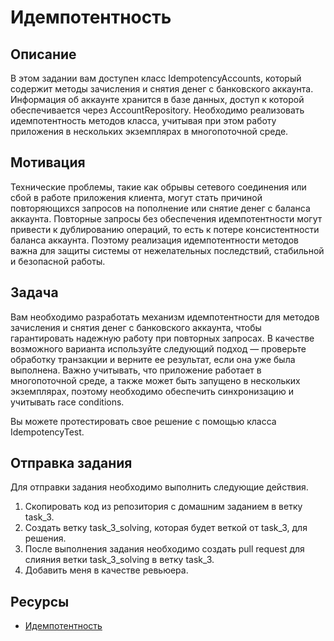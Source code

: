 # Идемпотентность

## Описание

В этом задании вам доступен класс IdempotencyAccounts, который содержит методы зачисления и снятия денег с банковского
аккаунта. Информация об аккаунте хранится в базе данных, доступ к которой обеспечивается через AccountRepository.
Необходимо реализовать идемпотентность методов класса, учитывая при этом работу приложения в нескольких экземплярах в
многопоточной среде.

## Мотивация

Технические проблемы, такие как обрывы сетевого соединения или сбой в работе приложения клиента, могут стать причиной
повторяющихся запросов на пополнение или снятие денег с баланса аккаунта. Повторные запросы без обеспечения
идемпотентности могут привести к дублированию операций, то есть к потере консистентности баланса аккаунта.
Поэтому реализация идемпотентности методов важна для защиты системы от нежелательных последствий, стабильной и
безопасной работы.

## Задача

Вам необходимо разработать механизм идемпотентности для методов зачисления и снятия денег с банковского аккаунта, чтобы
гарантировать надежную работу при повторных запросах. В качестве возможного варианта используйте следующий подход —
проверьте обработку транзакции и верните ее результат, если она уже была выполнена. Важно учитывать, что приложение
работает в многопоточной среде, а также может быть запущено в нескольких экземплярах, поэтому необходимо обеспечить
синхронизацию и учитывать race conditions.

Вы можете протестировать свое решение с помощью класса IdempotencyTest.

## Отправка задания

Для отправки задания необходимо выполнить следующие действия.

1. Скопировать код из репозитория с домашним заданием в ветку task_3.
2. Создать ветку task_3_solving, которая будет веткой от task_3, для решения.
3. После выполнения задания необходимо создать pull request для слияния ветки task_3_solving в ветку task_3.
4. Добавить меня в качестве ревьюера.

## Ресурсы

- [Идемпотентность](https://ru.wikipedia.org/wiki/%D0%98%D0%B4%D0%B5%D0%BC%D0%BF%D0%BE%D1%82%D0%B5%D0%BD%D1%82%D0%BD%D0%BE%D1%81%D1%82%D1%8C)